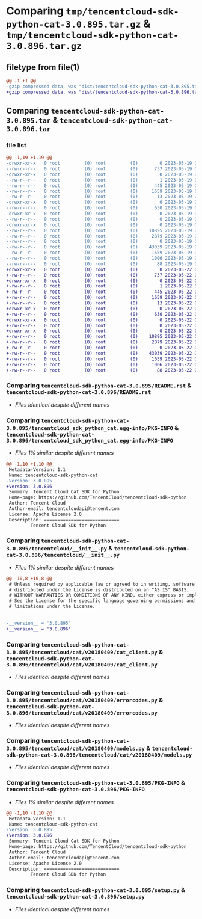 # Comparing `tmp/tencentcloud-sdk-python-cat-3.0.895.tar.gz` & `tmp/tencentcloud-sdk-python-cat-3.0.896.tar.gz`

## filetype from file(1)

```diff
@@ -1 +1 @@
-gzip compressed data, was "dist/tencentcloud-sdk-python-cat-3.0.895.tar", last modified: Fri May 19 02:44:36 2023, max compression
+gzip compressed data, was "dist/tencentcloud-sdk-python-cat-3.0.896.tar", last modified: Mon May 22 00:16:49 2023, max compression
```

## Comparing `tencentcloud-sdk-python-cat-3.0.895.tar` & `tencentcloud-sdk-python-cat-3.0.896.tar`

### file list

```diff
@@ -1,19 +1,19 @@
-drwxr-xr-x   0 root         (0) root         (0)        0 2023-05-19 02:44:36.000000 tencentcloud-sdk-python-cat-3.0.895/
--rw-r--r--   0 root         (0) root         (0)      737 2023-05-19 02:44:36.000000 tencentcloud-sdk-python-cat-3.0.895/README.rst
-drwxr-xr-x   0 root         (0) root         (0)        0 2023-05-19 02:44:36.000000 tencentcloud-sdk-python-cat-3.0.895/tencentcloud_sdk_python_cat.egg-info/
--rw-r--r--   0 root         (0) root         (0)        1 2023-05-19 02:44:36.000000 tencentcloud-sdk-python-cat-3.0.895/tencentcloud_sdk_python_cat.egg-info/dependency_links.txt
--rw-r--r--   0 root         (0) root         (0)      445 2023-05-19 02:44:36.000000 tencentcloud-sdk-python-cat-3.0.895/tencentcloud_sdk_python_cat.egg-info/SOURCES.txt
--rw-r--r--   0 root         (0) root         (0)     1659 2023-05-19 02:44:36.000000 tencentcloud-sdk-python-cat-3.0.895/tencentcloud_sdk_python_cat.egg-info/PKG-INFO
--rw-r--r--   0 root         (0) root         (0)       13 2023-05-19 02:44:36.000000 tencentcloud-sdk-python-cat-3.0.895/tencentcloud_sdk_python_cat.egg-info/top_level.txt
-drwxr-xr-x   0 root         (0) root         (0)        0 2023-05-19 02:44:36.000000 tencentcloud-sdk-python-cat-3.0.895/tencentcloud/
--rw-r--r--   0 root         (0) root         (0)      630 2023-05-19 02:44:36.000000 tencentcloud-sdk-python-cat-3.0.895/tencentcloud/__init__.py
-drwxr-xr-x   0 root         (0) root         (0)        0 2023-05-19 02:44:36.000000 tencentcloud-sdk-python-cat-3.0.895/tencentcloud/cat/
--rw-r--r--   0 root         (0) root         (0)        0 2023-05-19 02:44:36.000000 tencentcloud-sdk-python-cat-3.0.895/tencentcloud/cat/__init__.py
-drwxr-xr-x   0 root         (0) root         (0)        0 2023-05-19 02:44:36.000000 tencentcloud-sdk-python-cat-3.0.895/tencentcloud/cat/v20180409/
--rw-r--r--   0 root         (0) root         (0)    10895 2023-05-19 02:44:36.000000 tencentcloud-sdk-python-cat-3.0.895/tencentcloud/cat/v20180409/cat_client.py
--rw-r--r--   0 root         (0) root         (0)     2879 2023-05-19 02:44:36.000000 tencentcloud-sdk-python-cat-3.0.895/tencentcloud/cat/v20180409/errorcodes.py
--rw-r--r--   0 root         (0) root         (0)        0 2023-05-19 02:44:36.000000 tencentcloud-sdk-python-cat-3.0.895/tencentcloud/cat/v20180409/__init__.py
--rw-r--r--   0 root         (0) root         (0)    43039 2023-05-19 02:44:36.000000 tencentcloud-sdk-python-cat-3.0.895/tencentcloud/cat/v20180409/models.py
--rw-r--r--   0 root         (0) root         (0)     1659 2023-05-19 02:44:36.000000 tencentcloud-sdk-python-cat-3.0.895/PKG-INFO
--rw-r--r--   0 root         (0) root         (0)     1006 2023-05-19 02:44:36.000000 tencentcloud-sdk-python-cat-3.0.895/setup.py
--rw-r--r--   0 root         (0) root         (0)       88 2023-05-19 02:44:36.000000 tencentcloud-sdk-python-cat-3.0.895/setup.cfg
+drwxr-xr-x   0 root         (0) root         (0)        0 2023-05-22 00:16:49.000000 tencentcloud-sdk-python-cat-3.0.896/
+-rw-r--r--   0 root         (0) root         (0)      737 2023-05-22 00:16:49.000000 tencentcloud-sdk-python-cat-3.0.896/README.rst
+drwxr-xr-x   0 root         (0) root         (0)        0 2023-05-22 00:16:49.000000 tencentcloud-sdk-python-cat-3.0.896/tencentcloud_sdk_python_cat.egg-info/
+-rw-r--r--   0 root         (0) root         (0)        1 2023-05-22 00:16:49.000000 tencentcloud-sdk-python-cat-3.0.896/tencentcloud_sdk_python_cat.egg-info/dependency_links.txt
+-rw-r--r--   0 root         (0) root         (0)      445 2023-05-22 00:16:49.000000 tencentcloud-sdk-python-cat-3.0.896/tencentcloud_sdk_python_cat.egg-info/SOURCES.txt
+-rw-r--r--   0 root         (0) root         (0)     1659 2023-05-22 00:16:49.000000 tencentcloud-sdk-python-cat-3.0.896/tencentcloud_sdk_python_cat.egg-info/PKG-INFO
+-rw-r--r--   0 root         (0) root         (0)       13 2023-05-22 00:16:49.000000 tencentcloud-sdk-python-cat-3.0.896/tencentcloud_sdk_python_cat.egg-info/top_level.txt
+drwxr-xr-x   0 root         (0) root         (0)        0 2023-05-22 00:16:49.000000 tencentcloud-sdk-python-cat-3.0.896/tencentcloud/
+-rw-r--r--   0 root         (0) root         (0)      630 2023-05-22 00:16:49.000000 tencentcloud-sdk-python-cat-3.0.896/tencentcloud/__init__.py
+drwxr-xr-x   0 root         (0) root         (0)        0 2023-05-22 00:16:49.000000 tencentcloud-sdk-python-cat-3.0.896/tencentcloud/cat/
+-rw-r--r--   0 root         (0) root         (0)        0 2023-05-22 00:16:49.000000 tencentcloud-sdk-python-cat-3.0.896/tencentcloud/cat/__init__.py
+drwxr-xr-x   0 root         (0) root         (0)        0 2023-05-22 00:16:49.000000 tencentcloud-sdk-python-cat-3.0.896/tencentcloud/cat/v20180409/
+-rw-r--r--   0 root         (0) root         (0)    10895 2023-05-22 00:16:49.000000 tencentcloud-sdk-python-cat-3.0.896/tencentcloud/cat/v20180409/cat_client.py
+-rw-r--r--   0 root         (0) root         (0)     2879 2023-05-22 00:16:49.000000 tencentcloud-sdk-python-cat-3.0.896/tencentcloud/cat/v20180409/errorcodes.py
+-rw-r--r--   0 root         (0) root         (0)        0 2023-05-22 00:16:49.000000 tencentcloud-sdk-python-cat-3.0.896/tencentcloud/cat/v20180409/__init__.py
+-rw-r--r--   0 root         (0) root         (0)    43039 2023-05-22 00:16:49.000000 tencentcloud-sdk-python-cat-3.0.896/tencentcloud/cat/v20180409/models.py
+-rw-r--r--   0 root         (0) root         (0)     1659 2023-05-22 00:16:49.000000 tencentcloud-sdk-python-cat-3.0.896/PKG-INFO
+-rw-r--r--   0 root         (0) root         (0)     1006 2023-05-22 00:16:49.000000 tencentcloud-sdk-python-cat-3.0.896/setup.py
+-rw-r--r--   0 root         (0) root         (0)       88 2023-05-22 00:16:49.000000 tencentcloud-sdk-python-cat-3.0.896/setup.cfg
```

### Comparing `tencentcloud-sdk-python-cat-3.0.895/README.rst` & `tencentcloud-sdk-python-cat-3.0.896/README.rst`

 * *Files identical despite different names*

### Comparing `tencentcloud-sdk-python-cat-3.0.895/tencentcloud_sdk_python_cat.egg-info/PKG-INFO` & `tencentcloud-sdk-python-cat-3.0.896/tencentcloud_sdk_python_cat.egg-info/PKG-INFO`

 * *Files 1% similar despite different names*

```diff
@@ -1,10 +1,10 @@
 Metadata-Version: 1.1
 Name: tencentcloud-sdk-python-cat
-Version: 3.0.895
+Version: 3.0.896
 Summary: Tencent Cloud Cat SDK for Python
 Home-page: https://github.com/TencentCloud/tencentcloud-sdk-python
 Author: Tencent Cloud
 Author-email: tencentcloudapi@tencent.com
 License: Apache License 2.0
 Description: ============================
         Tencent Cloud SDK for Python
```

### Comparing `tencentcloud-sdk-python-cat-3.0.895/tencentcloud/__init__.py` & `tencentcloud-sdk-python-cat-3.0.896/tencentcloud/__init__.py`

 * *Files 1% similar despite different names*

```diff
@@ -10,8 +10,8 @@
 # Unless required by applicable law or agreed to in writing, software
 # distributed under the License is distributed on an "AS IS" BASIS,
 # WITHOUT WARRANTIES OR CONDITIONS OF ANY KIND, either express or implied.
 # See the License for the specific language governing permissions and
 # limitations under the License.
 
 
-__version__ = '3.0.895'
+__version__ = '3.0.896'
```

### Comparing `tencentcloud-sdk-python-cat-3.0.895/tencentcloud/cat/v20180409/cat_client.py` & `tencentcloud-sdk-python-cat-3.0.896/tencentcloud/cat/v20180409/cat_client.py`

 * *Files identical despite different names*

### Comparing `tencentcloud-sdk-python-cat-3.0.895/tencentcloud/cat/v20180409/errorcodes.py` & `tencentcloud-sdk-python-cat-3.0.896/tencentcloud/cat/v20180409/errorcodes.py`

 * *Files identical despite different names*

### Comparing `tencentcloud-sdk-python-cat-3.0.895/tencentcloud/cat/v20180409/models.py` & `tencentcloud-sdk-python-cat-3.0.896/tencentcloud/cat/v20180409/models.py`

 * *Files identical despite different names*

### Comparing `tencentcloud-sdk-python-cat-3.0.895/PKG-INFO` & `tencentcloud-sdk-python-cat-3.0.896/PKG-INFO`

 * *Files 1% similar despite different names*

```diff
@@ -1,10 +1,10 @@
 Metadata-Version: 1.1
 Name: tencentcloud-sdk-python-cat
-Version: 3.0.895
+Version: 3.0.896
 Summary: Tencent Cloud Cat SDK for Python
 Home-page: https://github.com/TencentCloud/tencentcloud-sdk-python
 Author: Tencent Cloud
 Author-email: tencentcloudapi@tencent.com
 License: Apache License 2.0
 Description: ============================
         Tencent Cloud SDK for Python
```

### Comparing `tencentcloud-sdk-python-cat-3.0.895/setup.py` & `tencentcloud-sdk-python-cat-3.0.896/setup.py`

 * *Files identical despite different names*

